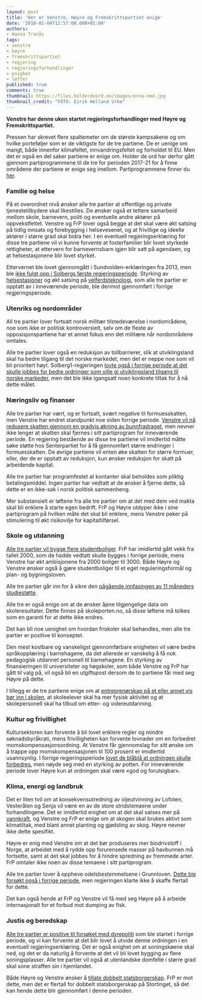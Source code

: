 ```yaml
---
layout: post
title: 'Her er Venstre, Høyre og Fremskrittspartiet enige'
date: '2018-01-04T12:57:00.000+01:00'
authors:
- Hanna Tranås
tags:
- venstre
- høyre
- fremskrittspartiet
- regjering
- regjeringsforhandlinger
- enighet
- løfter
published: true
comments: true
thumbnail: https://files.holderdeord.no/images/erna-nmd.jpg
thumbnail_credit: "FOTO: Eirik Helland Urke"
---
```


**Venstre har denne uken startet regjeringsforhandlinger med Høyre og Fremskrittspartiet.**

Pressen har skrevet flere spaltemeter om de største kampsakene og om hvilke porteføljer som er de viktigste for de tre partiene. De er uenige om mangt, både innenfor klimafeltet, innvandringsfeltet og forholdet til EU. Men det er også en del saker partiene er enige om. Holder de ord har derfor gått gjennom partiprogrammene til de tre for perioden 2017-21 for å finne områdene der partiene er enige seg imellom. Partiprogrammene finner du [her](https://løfter.holderdeord.no/).
 
### Familie og helse

På et overordnet nivå ønsker alle tre partier at offentlige og private tjenestetilbydere skal likestilles. De ønsker også et tettere samarbeid mellom skole, barnevern, politi og eventuelle andre aktører på oppvekstfeltet. Venstre og FrP lover også begge at det skal være økt satsing på tidlig innsats og forebygging i helsevesenet, og at frivillige og ideelle aktører i større grad skal bidra her. I en eventuell regjeringserklæring for disse tre partiene vil vi kunne forvente at fosterfamilier blir lovet styrkede rettigheter, at ettervern for barnevernsbarn igjen blir satt på agendaen, og at helsestasjonene blir lovet styrket.
 
Ettervernet ble lovet gjennomgått i Sundvolden-erklæringen fra 2013, men ble [ikke fulgt opp i Solbergs første regjeringsperiode](https://sjekk.holderdeord.no/?q=ettervern). Styrking av [helsestasjoner](https://sjekk.holderdeord.no/?q=helsestasjoner) og økt satsing på [velferdsteknologi](https://sjekk.holderdeord.no/?q=velferdsteknologi), som alle tre partier er opptatt av i inneværende periode, ble derimot gjennomført i forrige regjeringsperiode.
 
### Utenriks og nordområder

All tre partier lover fortsatt norsk militær tilstedeværelse i nordområdene, noe som ikke er politisk kontroversielt, selv om de fleste av opposisjonspartiene har et annet fokus enn det militære når nordområdene omtales.
 
Alle tre partier lover også en reduksjon av tollbarrierer, slik at utviklingsland skal ha bedre tilgang til det norske markedet, men det er neppe noe som vil bli prioritert høyt. Solberg1-regjeringen [lovte også i forrige periode at det skulle jobbes for bedre ordninger som ville gi utviklingsland tilgang til norske markeder](https://sjekk.holderdeord.no/?q=gsp), men det ble ikke igangsatt noen konkrete tiltak for å nå dette målet.
 
### Næringsliv og finanser

Alle tre partier har vært, og er fortsatt, svært negative til formuesskatten, men Venstre har endret standpunkt noe siden forrige periode. [Venstre vil nå redusere skatten gjennom en gradvis økning av bunnfradraget](https://lofter.holderdeord.no/?q=formueskatt&parties[0]=Venstre), men nevner ikke lenger at skatten skal fjernes i sitt partiprogram for inneværende periode. En regjering bestående av disse tre partiene vil imidlertid måtte søke støtte hos Senterpartiet for å få gjennomført større endringer i formuesskatten. De øvrige partiene vil enten øke skatten for større formuer, eller, der de er opptatt av reduksjon, kun ønsker reduksjon for skatt på arbeidende kapital.

Alle tre partier har programfestet at kontanter skal beholdes som pliktig betalingsmiddel. Ingen partier har vedtatt at de ønsker å fjerne dette, så dette er en ikke-sak i norsk politisk sammenheng.
 
Mer substansielt er løftene fra alle tre partier om at det med dem ved makta skal bli enklere å starte egen bedrift. FrP og Høyre utdyper ikke i sine partiprogram på hvilken måte det skal bli enklere, mens Venstre peker på stimulering til økt risikovilje for kapitaltilførsel. 
 
### Skole og utdanning

[Alle tre partier vil bygge flere studentboliger](https://lofter.holderdeord.no/?q=studentboliger&parties[0]=Venstre&parties[1]=Fremskrittspartiet&parties[2]=H%C3%B8yre). FrP har imidlertid gått vekk fra tallet 2000, som de hadde vedtatt skulle bygges i forrige periode, mens Venstre har økt ambisjonene fra 2000 boliger til 3000. Både Høyre og Venstre ønsker også å gjøre studentboliger til et eget reguleringsformål og plan- og bygningsloven. 

Alle tre partier går inn for å sikre den [pågående innfasingen av 11 måneders studiestøtte](https://sjekk.holderdeord.no/?q=studiest%C3%B8tte).
 
Alle tre er også enige om at de ønsker åpne tilgjengelige data om skoleresultater. Dette finnes på skoleporten.no, så disse løftene må tolkes som en garanti for at dette ikke endres.
 
Det kan bli noe uenighet om hvordan friskoler skal behandles, men alle tre partier er positive til konseptet.
 
Den mest kostbare og vanskeligst gjennomførbare enigheten vil være bedre språkopplæring i barnehagene, da det allerede er vanskelig å få nok pedagogisk utdannet personell til barnehagene. En styrking av finansieringen til universiteter og høgskoler, som både Venstre og FrP har gått til valg på, vil også bli en utgiftspost dersom de to partiene får med seg Høyre på dette.
 
I tillegg er de tre partiene enige om at [entreprenørskap på et eller annet vis bør inn i skolen](https://lofter.holderdeord.no/?q=entrepren%C3%B8rskap&parties[0]=Venstre&parties[1]=Fremskrittspartiet&parties[2]=H%C3%B8yre), at skoleelever skal ha mer fysisk aktivitet og at skolepersonell skal ha tilbud om etter- og videreutdanning.
 
### Kultur og frivillighet

Kultursektoren kan forvente å bli lovet enklere regler og mindre søknadsbyråkrati, mens frivilligheten kan forvente lovnader om en forbedret momskompensasjonsordning. At Venstre får gjennomslag for sitt ønske om å trappe opp momskompensasjonen til 100 prosent er imidlertid usannsynlig. I forrige regjeringsperiode [lovet de blåblå at ordningen skulle forbedres](https://sjekk.holderdeord.no/?q=moms&status[0]=broken), men nøyde seg med en styrking av potten. For inneværende periode lover Høyre kun at ordningen skal være «god og forutsigbar».
 
### Klima, energi og landbruk

Det er liten tvil om at konsekvensutredning av oljeutvinning av Lofoten, Vesterålen og Senja vil være en av de store stridstemaene under forhandlingene. Det er imidlertid enighet om at det skal satses mer på [vannkraft](https://lofter.holderdeord.no/?q=vannkraft&parties[0]=Venstre&parties[1]=Fremskrittspartiet&parties[2]=H%C3%B8yre), og Venstre og FrP er enige om at skogen skal brukes aktivt som klimatiltak, med blant annet planting og gjødsling av skog. Høyre nevner ikke dette spesifikt.
 
Høyre er enig med Venstre om at det bør produseres mer biodrivstoff i Norge, at arbeidet med å rydde opp forurensede masser på havbunnen må fortsette, samt at det skal jobbes for å hindre spredning av fremmede arter. FrP omtaler ikke noen av disse temaene i sitt partiprogram.

Alle tre partier lover å oppheve odelsbestemmelsene i Grunnloven. [Dette ble forsøkt også i forrige periode](https://sjekk.holderdeord.no/?q=odel&status[0]=broken), men regjeringen klarte ikke å skaffe flertall for dette. 

Det kan også hende at FrP og Venstre vil få med seg Høyre på å arbeide internasjonalt for et forbud mot dumping av fisk.
 
### Justis og beredskap

[Alle tre partier er positive til forsøket med dyrepoliti](https://lofter.holderdeord.no/?q=dyrepoliti&parties[0]=Venstre&parties[1]=Fremskrittspartiet&parties[2]=H%C3%B8yre) som ble startet i forrige periode, og vi kan forvente at det blir lovet å utvide denne ordningen i en eventuell regjeringserklæring. Det er også enighet om at soningskøene skal ned, og det er da naturlig å forvente at det vil bli lovet bygging av flere soningsplasser. Alle tre partier vil også at utenlandske domfelte i større grad skal sone straffen sin i hjemlandet.
 
Både Høyre og Venstre ønsker å [tillate dobbelt statsborgerskap](https://lofter.holderdeord.no/?q=statsborgerskap&parties[0]=Venstre&parties[1]=Fremskrittspartiet&parties[2]=H%C3%B8yre). FrP er mot dette, men det er flertall for dobbelt statsborgerskap på Stortinget, så det kan hende dette blir gjennomført i denne perioden.

